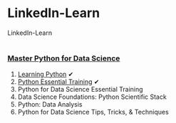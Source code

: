 # LinkedIn-Learn
LinkedIn-Learn

# <h3><a href="https://www.linkedin.com/learning/paths/master-python-for-data-science">Master Python for Data Science</a></h3>
1.	<a href="https://github.com/Gurubux/LinkedIn-Learn/raw/master/1-MasterPythonForDataScience/1-1-LearningPython/CertificateOfCompletion_Learning%20Python%202.pdf">Learning Python</a> ✔<br>
2.	<a href="https://github.com/Gurubux/LinkedIn-Learn/raw/master/1-MasterPythonForDataScience/1-2-PythonEssentialTraining/CertificateOfCompletion_Python%20Essential%20Training%202.pdf">Python Essential Training</a> ✔ <br>
3.	Python for Data Science Essential Training<br>
4.	Data Science Foundations: Python Scientific Stack<br>
5.	Python: Data Analysis<br>
6.	Python for Data Science Tips, Tricks, & Techniques<br>